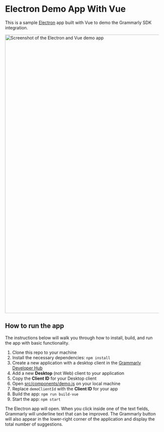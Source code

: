 # Electron Demo App With Vue

This is a sample [Electron](https://www.electronjs.org) app built with Vue to demo the Grammarly SDK integration.

<img width="912" alt="Screenshot of the Electron and Vue demo app" src="https://user-images.githubusercontent.com/3940962/153026427-5de8645e-fbb3-48c9-bf81-6690349df457.png">

## How to run the app

The instructions below will walk you through how to install, build, and run the app with basic functionality.

1. Clone this repo to your machine
1. Install the necessary dependencies: `npm install`
1. Create a new application with a desktop client in the [Grammarly Developer Hub](https://developer.grammarly.com/apps)
1. Add a new **Desktop** (not Web) client to your application
1. Copy the **Client ID** for your Desktop client
1. Open [src/components/demo.js](src/components/demo.js) on your local machine
1. Replace `demoClientId` with the **Client ID** for your app
1. Build the app: `npm run build-vue`
1. Start the app: `npm start`

The Electron app will open. When you click inside one of the text fields, Grammarly will underline text that can be improved. The Grammarly button will also appear in the lower-right corner of the application and display the total number of suggestions. 
